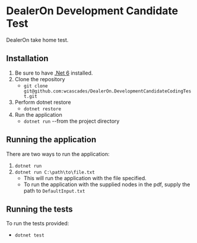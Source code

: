 DealerOn Development Candidate Test
==========
DealerOn take home test. 

Installation
----------------------
1. Be sure to have [.Net 6](https://dotnet.microsoft.com/en-us/download/dotnet/6.0) installed.
2. Clone the repository 
    - `git clone git@github.com:wcascades/DealerOn.DevelopmentCandidateCodingTest.git`
3. Perform dotnet restore
    - `dotnet restore`
4. Run the application
    - `dotnet run` --from the project directory

Running the application
----------------------
There are two ways to run the application:
1. `dotnet run` 
2. `dotnet run C:\path\to\file.txt`
   - This will run the application with the file specified.
   - To run the application with the supplied nodes in the pdf, supply the path to `DefaultInput.txt`
   
Running the tests
----------------------
To run the tests provided:
   - `dotnet test`
